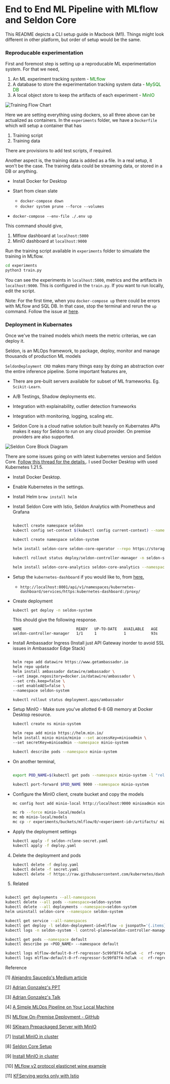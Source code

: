 # End to End ML Pipeline with MLflow and Seldon Core

This README depicts a CLI setup guide in Macbook (M1). Things might look different in other platform, but order of setup would be the same. 

### Reproducable experimentation 

First and foremost step is setting up a reproducable ML experimentation system. For that we need, 

1. An ML experiment tracking system - <font color='green'>MLflow</font>
2. A database to store the experimentation tracking system data - <font color='green'> MySQL DB</font>
3. A local object store to keep the artifacts of each experiment -  <font color='green'>MinIO</font>

![Training Flow Chart](/images/mlflow_train.png "seldon training")

Here we are setting everything using dockers, so all three above can be actualized as containers. In the `experiments` folder, we have a `Dockerfile` which will setup a container that has

1. Training script 
2. Training data 

There are provisions to add test scripts, if required. 

Another aspect is, the training data is added as a file. In a real setup, it won't be the case. The training data could be streaming data, or stored in a DB or anything. 

- Install Docker for Desktop
- Start from clean slate
    - `docker-compose down`
    - `docker system prune --force --volumes`

- `docker-compose --env-file ./.env up`

This command should give, 

1. Mlflow dashboard at `localhost:5000` 
2. MinIO dashboard at `localhost:9000`

Run the training script available in `experiments` folder to simualate the training in MLflow. 

```bash
cd experiments 
python3 train.py
```

You can see the experiments in `localhost:5000`, metrics and the artifacts in `localhost:9000`. This is configured in the `train.py`. If you want to run locally, edit the script.

Note: For the first time, when you `docker-compose up` there could be errors with MLflow and SQL DB. In that case, stop the terminal and rerun the `up` command. Follow the issue at [here](https://github.com/mlflow/mlflow/issues/1761).

### Deployment in Kubernates

Once we've the trained models which meets the metric criterias, we can deploy it.

Seldon, is an MLOps framework, to package, deploy, monitor and manage thousands of production ML models 

`SeldonDeployment CRD` makes many things easy by doing an abstraction over the entire inference pipeline. Some important features are,

- There are pre-built servers available for subset of ML frameworks. Eg. `Scikit-Learn`.

- A/B Testings, Shadow deployments etc. 

- Integration with explainability, outlier detection frameworks 

- Integration with monitoring, logging, scaling etc. 

- Seldon Core is a cloud native solution built heavily on Kubernates APIs makes it easy for Seldon to run on any cloud provider. On premise providers are also supported. 

![Seldon Core Block Diagram](/images/seldon_core.jpeg "seldon core")

There are some issues going on with latest kubernetes version and Seldon Core. [Follow this thread for the details.](https://github.com/SeldonIO/seldon-core/issues/3618). I used Docker Desktop with used Kubernetes 1.21.5. 

- Install Docker Desktop.
- Enable Kubernetes in the settings. 
- Install Helm `brew install helm` 
- Install Seldon Core with Istio, Seldon Analytics with Prometheus and Grafana 
    ```bash 

    kubectl create namespace seldon
    kubectl config set-context $(kubectl config current-context) --namespace=seldon

    kubectl create namespace seldon-system
    
    helm install seldon-core seldon-core-operator --repo https://storage.googleapis.com/seldon-charts --set ambassador.enabled=true --set usageMetrics.enabled=true --namespace seldon-system

    kubectl rollout status deploy/seldon-controller-manager -n seldon-system

    helm install seldon-core-analytics seldon-core-analytics --namespace seldon-system --repo https://storage.googleapis.com/seldon-charts --set grafana.adminPassword=password --set grafana.adminUser=admin
    ```
- Setup the `kubernetes-dashboard` if you would like to, from [here.](https://andrewlock.net/running-kubernetes-and-the-dashboard-with-docker-desktop/)
    - `http://localhost:8001/api/v1/namespaces/kubernetes-dashboard/services/https:kubernetes-dashboard:/proxy/`
- Create deployment 
    ```bash
    kubectl get deploy -n seldon-system
    ```
        
    This should give the following response. 

    ```
    NAME                        READY   UP-TO-DATE   AVAILABLE   AGE
    seldon-controller-manager   1/1     1            1           93s
    ```

- Install Ambassador Ingress (Install just API Gateway inorder to avoid SSL issues in Ambassador Edge Stack)
    ```bash

    helm repo add datawire https://www.getambassador.io
    helm repo update
    helm install ambassador datawire/ambassador \
    --set image.repository=docker.io/datawire/ambassador \
    --set crds.keep=false \
    --set enableAES=false \
    --namespace seldon-system

    kubectl rollout status deployment.apps/ambassador

    ```

- Setup MinIO - Make sure you've allotted 6-8 GB memory at Docker Desktop resource.
    ```bash
    kubectl create ns minio-system 
    
    helm repo add minio https://helm.min.io/
    helm install minio minio/minio --set accessKey=minioadmin \
    --set secretKey=minioadmin --namespace minio-system

    kubectl describe pods --namespace minio-system
    ```

- On another terminal, 
    ```bash

    export POD_NAME=$(kubectl get pods --namespace minio-system -l "release=minio" -o jsonpath="{.items[0].metadata.name}")

    kubectl port-forward $POD_NAME 9000 --namespace minio-system
    ```
- Configure the MinIO client, create bucket and copy the models 

    ```bash
    mc config host add minio-local http://localhost:9000 minioadmin minioadmin

    mc rb --force minio-local/models
    mc mb minio-local/models
    mc cp -r experiments/buckets/mlflow/0/<experiment-id>/artifacts/ minio-local/models/
    
    ```
- Apply the deployment settings 

    ```bash
    kubectl apply -f seldon-rclone-secret.yaml
    kubectl apply -f deploy.yaml
    ```

4. Delete the deployment and pods

    ```bash 
    kubectl delete -f deploy.yaml
    kubectl delete -f secret.yaml
    kubectl delete -f https://raw.githubusercontent.com/kubernetes/dashboard/v2.2.0/aio/deploy/recommended.yaml
    ```

5. Related 

```bash

kubectl get deployments --all-namespaces
kubectl delete --all pods --namespace=seldon-system
kubectl delete --all deployments --namespace=seldon-system
helm uninstall seldon-core --namespace seldon-system

kubectl get service --all-namespaces
kubectl get deploy -l seldon-deployment-id=mlflow -o jsonpath='{.items}'
kubectl logs -n seldon-system -l control-plane=seldon-controller-manager

kubectl get pods --namespace default
kubectl describe po <POD_NAME> --namespace default

kubectl logs mlflow-default-0-rf-regressor-5c99f87f4-hdlwk -c  rf-regressor-model-initializer
kubectl logs mlflow-default-0-rf-regressor-5c99f87f4-hdlwk -c  rf-regressor
```

Reference 

[1] [Alejandro Saucedo's Medium article](https://towardsdatascience.com/a-simple-mlops-pipeline-on-your-local-machine-db9326addf31)

[2] [Adrian Gonzalez's PPT](https://docs.google.com/presentation/d/1QXiOZkd_XNw6PbUalhYDajljKYQjgKczzNncTyLk9uA/)

[3] [Adrian Gonzalez's Talk](https://www.youtube.com/watch?v=M_q0-8JH0Zw)

[4] [A Simple MLOps Pipeline on Your Local Machine](https://towardsdatascience.com/a-simple-mlops-pipeline-on-your-local-machine-db9326addf31)

[5] [MLflow On-Premise Deployment - GitHub](https://github.com/sachua/mlflow-docker-compose)

[6] [SKlearn Prepackaged Server with MinIO](https://docs.seldon.io/projects/seldon-core/en/v1.1.0/examples/minio-sklearn.html)

[7] [Install MinIO in cluster](https://docs.seldon.io/projects/seldon-core/en/latest/examples/minio_setup.html)

[8] [Seldon Core Setup](https://docs.seldon.io/projects/seldon-core/en/latest/examples/seldon_core_setup.html)

[9] [Install MinIO in cluster](https://docs.seldon.io/projects/seldon-core/en/latest/examples/minio_setup.html)

[10] [MLflow v2 protocol elasticnet wine example](https://docs.seldon.io/projects/seldon-core/en/latest/examples/mlflow_v2_protocol_end_to_end.html)

[11] [KFServing works only with Istio](https://deploy.seldon.io/en/v1.4/contents/architecture/gateways/index.html)

